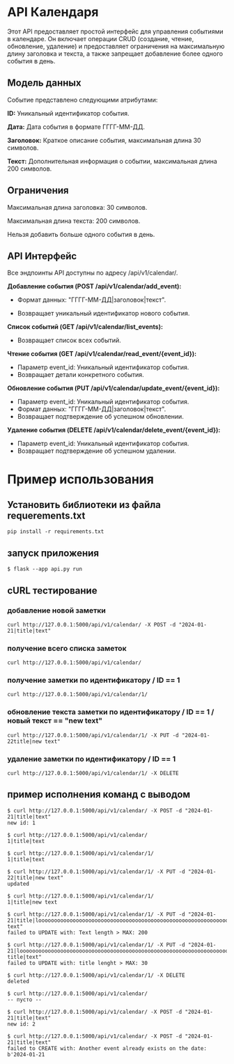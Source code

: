 # API Календаря

Этот API предоставляет простой интерфейс для управления событиями в календаре. Он включает операции CRUD (создание, чтение, обновление, удаление) и предоставляет ограничения на максимальную длину заголовка и текста, а также запрещает добавление более одного события в день.

## Модель данных

Событие представлено следующими атрибутами:

**ID:** Уникальный идентификатор события.

**Дата:** Дата события в формате ГГГГ-ММ-ДД.

**Заголовок:** Краткое описание события, максимальная длина 30 символов.

**Текст:** Дополнительная информация о событии, максимальная длина 200 символов.

## Ограничения

Максимальная длина заголовка: 30 символов.

Максимальная длина текста: 200 символов.

Нельзя добавить больше одного события в день.

## API Интерфейс

Все эндпоинты API доступны по адресу /api/v1/calendar/.

**Добавление события (POST /api/v1/calendar/add_event):**

- Формат данных: "ГГГГ-ММ-ДД|заголовок|текст".

- Возвращает уникальный идентификатор нового события.

**Список событий (GET /api/v1/calendar/list_events):**

- Возвращает список всех событий.

**Чтение события (GET /api/v1/calendar/read_event/{event_id}):**

- Параметр event_id: Уникальный идентификатор события.
- Возвращает детали конкретного события.

**Обновление события (PUT /api/v1/calendar/update_event/{event_id}):**

- Параметр event_id: Уникальный идентификатор события.
- Формат данных: "ГГГГ-ММ-ДД|заголовок|текст".
- Возвращает подтверждение об успешном обновлении.

**Удаление события (DELETE /api/v1/calendar/delete_event/{event_id}):**

- Параметр event_id: Уникальный идентификатор события.
- Возвращает подтверждение об успешном удалении.

# Пример использования

## Установить библиотеки из файла requerements.txt
```
pip install -r requirements.txt
```
## запуск приложения

```
$ flask --app api.py run
```


## cURL тестирование

### добавление новой заметки
```
curl http://127.0.0.1:5000/api/v1/calendar/ -X POST -d "2024-01-21|title|text"
```

### получение всего списка заметок
```
curl http://127.0.0.1:5000/api/v1/calendar/
```

### получение заметки по идентификатору / ID == 1
```
curl http://127.0.0.1:5000/api/v1/calendar/1/
```

### обновление текста заметки по идентификатору / ID == 1 /  новый текст == "new text"
```
curl http://127.0.0.1:5000/api/v1/calendar/1/ -X PUT -d "2024-01-22title|new text"
```

### удаление заметки по идентификатору / ID == 1
```
curl http://127.0.0.1:5000/api/v1/calendar/1/ -X DELETE
```


## пример исполнения команд с выводом

```
$ curl http://127.0.0.1:5000/api/v1/calendar/ -X POST -d "2024-01-21|title|text"
new id: 1

$ curl http://127.0.0.1:5000/api/v1/calendar/
1|title|text

$ curl http://127.0.0.1:5000/api/v1/calendar/1/
1|title|text

$ curl http://127.0.0.1:5000/api/v1/calendar/1/ -X PUT -d "2024-01-22|title|new text"
updated

$ curl http://127.0.0.1:5000/api/v1/calendar/1/
1|title|new text

$ curl http://127.0.0.1:5000/api/v1/calendar/1/ -X PUT -d "2024-01-21|title|looooooooooooooooooooooooooooooooooooooooooooooooooooooooooooooooooooooooooooooooooooooooooooooooooooooooooooooooooooooooooooooooooooooooooooooooooooooooooooooooooooooooooooooooooooooooooooooooooooooooooooooooooooooooooooooooooooooooooooooooooooooooooooooooooooooooooooooooooooooooooooooooooooooooooooooooooooooooooooooooooooooooooooooooooooooooooooooooooooooooooooooooooooooooooooooooong text"
failed to UPDATE with: Text length > MAX: 200

$ curl http://127.0.0.1:5000/api/v1/calendar/1/ -X PUT -d "2024-01-21|loooooooooooooooooooooooooooooooooooooooooooooooooooooooooooooooooooooooooooooooooooong title|text"
failed to UPDATE with: title lenght > MAX: 30

$ curl http://127.0.0.1:5000/api/v1/calendar/1/ -X DELETE
deleted

$ curl http://127.0.0.1:5000/api/v1/calendar/
-- пусто --

$ curl http://127.0.0.1:5000/api/v1/calendar/ -X POST -d "2024-01-21|title|text"
new id: 2

$ curl http://127.0.0.1:5000/api/v1/calendar/ -X POST -d "2024-01-21|title|text"
failed to CREATE with: Another event already exists on the date: b'2024-01-21
```
